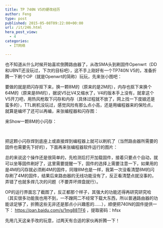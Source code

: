 ```yaml
---
title: TP 740N V5的硬改经历
author: Feng
type: post
published: 2015-05-08T09:22:00+00:00
url: /it/246.html
hera_post_view:
  - 4
categories:
  - IT网络

---
```

也不知道从什么时候开始喜欢倒腾路由器了，从改SMA头到刷固件Openwrt（DD和UBNT还没玩过，下次的目标吧），这不手上刚好有一个TP740N V5的，准备折腾一下刷个OP（就是Openwrt的简称）玩玩，先来张小图吧：

要做的就是把闪存抠下来，换一颗8M的（原来的是2M的），内存也抠下来换个64M的（原来是8M的），据说V5比V4又缩水了，V4的版本手上没有，就拿这个V5开刀吧，用热风枪取下闪存和内存（具体过程就不放了，网上找一下度娘还是蛮多的），TTL刷机没玩过，感觉风险有那么点小高，还是用编程器来的保险点，就算是编坏了还可以再编，来张编程器和闪存图：

来Show一颗8M的小闪存：

&nbsp;

把这颗小闪存焊到底座上或直接焊到编程器上就可以刷机了（当然路由器所需要的固件也需要先下好的），下面再来张编程器软件运行的图片：

总的来说这个操作还是很简单的，先检测后打开加载固件，接着只要点个自动，就可以坐等固件刷好了，这里需要提醒一下，固件的选择上需要注意一下，如果用的是4M的闪存就必须刷4M的固件，同理8M也是一样，我第一次没看清楚8M的闪存刷了4M的固件，结果后来路由器的无线功能没有了，反正看清楚点就没事的，弄错了也就多焊几次的问题（不要弄坏焊盘就行）。

OP的运行界面忘了截图了，反正都那个样子，其强大的功能还得再研究研究哈（其实很多功能我也用不到，一不蹭网二不经常下载大东西，所以普通路由器的功能谅足够了，折腾这些无非还是那点小兴趣惹的……），顺便把740N的固件提供一下： [<https://pan.baidu.com/s/1mg88TF6>][1] ，提取密码：hfsx

先用几天这亲手改的玩意，过两天有合适的家伙再折腾一下！

 [1]: https://pan.baidu.com/s/1mg88TF6